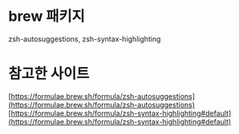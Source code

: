 # brew 패키지

zsh-autosuggestions, zsh-syntax-highlighting

# 참고한 사이트

[https://formulae.brew.sh/formula/zsh-autosuggestions](https://formulae.brew.sh/formula/zsh-autosuggestions)
[https://formulae.brew.sh/formula/zsh-syntax-highlighting#default](https://formulae.brew.sh/formula/zsh-syntax-highlighting#default)

